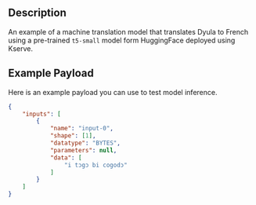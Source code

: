 ## Description

An example of a machine translation model that translates Dyula to French using a pre-trained `t5-small` model form HuggingFace deployed using Kserve.

## Example Payload

Here is an example payload you can use to test model inference.

```json
{
    "inputs": [
        {
            "name": "input-0",
            "shape": [1],
            "datatype": "BYTES",
            "parameters": null,
            "data": [
                "i tɔgɔ bi cogodɔ"
            ]
        }
    ]
}
```